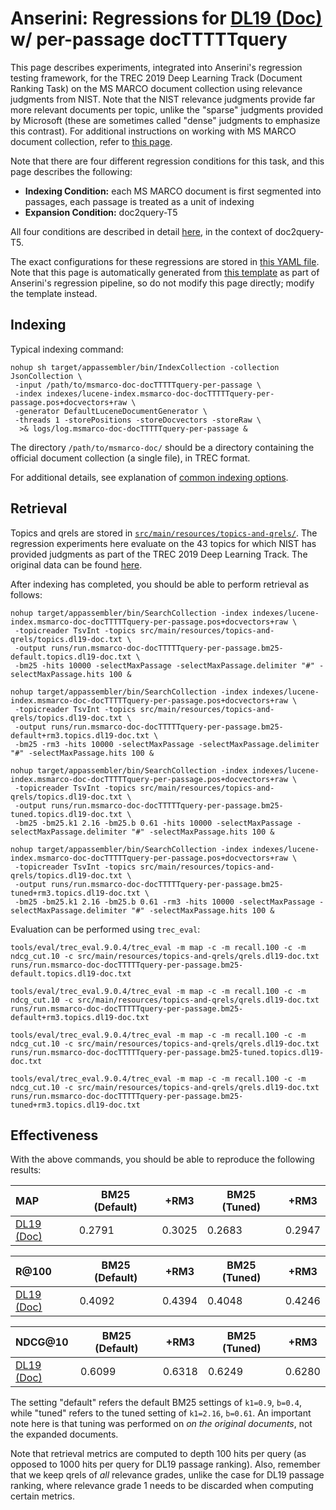# Anserini: Regressions for [DL19 (Doc)](https://trec.nist.gov/data/deep2019.html) w/ per-passage docTTTTTquery

This page describes experiments, integrated into Anserini's regression testing framework, for the TREC 2019 Deep Learning Track (Document Ranking Task) on the MS MARCO document collection using relevance judgments from NIST.
Note that the NIST relevance judgments provide far more relevant documents per topic, unlike the "sparse" judgments provided by Microsoft (these are sometimes called "dense" judgments to emphasize this contrast).
For additional instructions on working with MS MARCO document collection, refer to [this page](experiments-msmarco-doc.md).

Note that there are four different regression conditions for this task, and this page describes the following:

+ **Indexing Condition:** each MS MARCO document is first segmented into passages, each passage is treated as a unit of indexing
+ **Expansion Condition:** doc2query-T5

All four conditions are described in detail [here](https://github.com/castorini/docTTTTTquery#reproducing-ms-marco-document-ranking-results-with-anserini), in the context of doc2query-T5.

The exact configurations for these regressions are stored in [this YAML file](../src/main/resources/regression/dl19-doc-docTTTTTquery-per-passage.yaml).
Note that this page is automatically generated from [this template](../src/main/resources/docgen/templates/dl19-doc-docTTTTTquery-per-passage.template) as part of Anserini's regression pipeline, so do not modify this page directly; modify the template instead.

## Indexing

Typical indexing command:

```
nohup sh target/appassembler/bin/IndexCollection -collection JsonCollection \
 -input /path/to/msmarco-doc-docTTTTTquery-per-passage \
 -index indexes/lucene-index.msmarco-doc-docTTTTTquery-per-passage.pos+docvectors+raw \
 -generator DefaultLuceneDocumentGenerator \
 -threads 1 -storePositions -storeDocvectors -storeRaw \
  >& logs/log.msmarco-doc-docTTTTTquery-per-passage &
```

The directory `/path/to/msmarco-doc/` should be a directory containing the official document collection (a single file), in TREC format.

For additional details, see explanation of [common indexing options](common-indexing-options.md).

## Retrieval

Topics and qrels are stored in [`src/main/resources/topics-and-qrels/`](../src/main/resources/topics-and-qrels/).
The regression experiments here evaluate on the 43 topics for which NIST has provided judgments as part of the TREC 2019 Deep Learning Track.
The original data can be found [here](https://trec.nist.gov/data/deep2019.html).

After indexing has completed, you should be able to perform retrieval as follows:

```
nohup target/appassembler/bin/SearchCollection -index indexes/lucene-index.msmarco-doc-docTTTTTquery-per-passage.pos+docvectors+raw \
 -topicreader TsvInt -topics src/main/resources/topics-and-qrels/topics.dl19-doc.txt \
 -output runs/run.msmarco-doc-docTTTTTquery-per-passage.bm25-default.topics.dl19-doc.txt \
 -bm25 -hits 10000 -selectMaxPassage -selectMaxPassage.delimiter "#" -selectMaxPassage.hits 100 &

nohup target/appassembler/bin/SearchCollection -index indexes/lucene-index.msmarco-doc-docTTTTTquery-per-passage.pos+docvectors+raw \
 -topicreader TsvInt -topics src/main/resources/topics-and-qrels/topics.dl19-doc.txt \
 -output runs/run.msmarco-doc-docTTTTTquery-per-passage.bm25-default+rm3.topics.dl19-doc.txt \
 -bm25 -rm3 -hits 10000 -selectMaxPassage -selectMaxPassage.delimiter "#" -selectMaxPassage.hits 100 &

nohup target/appassembler/bin/SearchCollection -index indexes/lucene-index.msmarco-doc-docTTTTTquery-per-passage.pos+docvectors+raw \
 -topicreader TsvInt -topics src/main/resources/topics-and-qrels/topics.dl19-doc.txt \
 -output runs/run.msmarco-doc-docTTTTTquery-per-passage.bm25-tuned.topics.dl19-doc.txt \
 -bm25 -bm25.k1 2.16 -bm25.b 0.61 -hits 10000 -selectMaxPassage -selectMaxPassage.delimiter "#" -selectMaxPassage.hits 100 &

nohup target/appassembler/bin/SearchCollection -index indexes/lucene-index.msmarco-doc-docTTTTTquery-per-passage.pos+docvectors+raw \
 -topicreader TsvInt -topics src/main/resources/topics-and-qrels/topics.dl19-doc.txt \
 -output runs/run.msmarco-doc-docTTTTTquery-per-passage.bm25-tuned+rm3.topics.dl19-doc.txt \
 -bm25 -bm25.k1 2.16 -bm25.b 0.61 -rm3 -hits 10000 -selectMaxPassage -selectMaxPassage.delimiter "#" -selectMaxPassage.hits 100 &
```

Evaluation can be performed using `trec_eval`:

```
tools/eval/trec_eval.9.0.4/trec_eval -m map -c -m recall.100 -c -m ndcg_cut.10 -c src/main/resources/topics-and-qrels/qrels.dl19-doc.txt runs/run.msmarco-doc-docTTTTTquery-per-passage.bm25-default.topics.dl19-doc.txt

tools/eval/trec_eval.9.0.4/trec_eval -m map -c -m recall.100 -c -m ndcg_cut.10 -c src/main/resources/topics-and-qrels/qrels.dl19-doc.txt runs/run.msmarco-doc-docTTTTTquery-per-passage.bm25-default+rm3.topics.dl19-doc.txt

tools/eval/trec_eval.9.0.4/trec_eval -m map -c -m recall.100 -c -m ndcg_cut.10 -c src/main/resources/topics-and-qrels/qrels.dl19-doc.txt runs/run.msmarco-doc-docTTTTTquery-per-passage.bm25-tuned.topics.dl19-doc.txt

tools/eval/trec_eval.9.0.4/trec_eval -m map -c -m recall.100 -c -m ndcg_cut.10 -c src/main/resources/topics-and-qrels/qrels.dl19-doc.txt runs/run.msmarco-doc-docTTTTTquery-per-passage.bm25-tuned+rm3.topics.dl19-doc.txt
```

## Effectiveness

With the above commands, you should be able to reproduce the following results:

MAP                                     | BM25 (Default)| +RM3      | BM25 (Tuned)| +RM3      |
:---------------------------------------|-----------|-----------|-----------|-----------|
[DL19 (Doc)](https://trec.nist.gov/data/deep2019.html)| 0.2791    | 0.3025    | 0.2683    | 0.2947    |


R@100                                   | BM25 (Default)| +RM3      | BM25 (Tuned)| +RM3      |
:---------------------------------------|-----------|-----------|-----------|-----------|
[DL19 (Doc)](https://trec.nist.gov/data/deep2019.html)| 0.4092    | 0.4394    | 0.4048    | 0.4246    |


NDCG@10                                 | BM25 (Default)| +RM3      | BM25 (Tuned)| +RM3      |
:---------------------------------------|-----------|-----------|-----------|-----------|
[DL19 (Doc)](https://trec.nist.gov/data/deep2019.html)| 0.6099    | 0.6318    | 0.6249    | 0.6280    |

The setting "default" refers the default BM25 settings of `k1=0.9`, `b=0.4`, while "tuned" refers to the tuned setting of `k1=2.16`, `b=0.61`.
An important note here is that tuning was performed on _on the original documents_, not the expanded documents.

Note that retrieval metrics are computed to depth 100 hits per query (as opposed to 1000 hits per query for DL19 passage ranking).
Also, remember that we keep qrels of _all_ relevance grades, unlike the case for DL19 passage ranking, where relevance grade 1 needs to be discarded when computing certain metrics.

